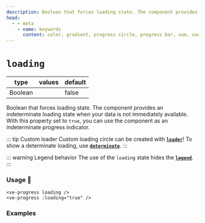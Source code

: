 ```yaml
---
description: Boolean that forces loading state. The component provides an indeterminate loading state for the case that your data is not available immediately. With this property set to true you can use the component as the indeterminate progress.
head:
  - - meta
    - name: keywords
      content: color, gradient, progress circle, progress bar, vue, vue3, vuejs, vue.js
---
```


# `loading`

<Badge class="mt-2" type="success" text="Animated" />

| type    | values | default |
|---------|--------|---------|
| Boolean |        | false   |

Boolean that forces loading state. The component provides an indeterminate loading state when your data is not
immediately available. With this property set to `true`, you can use the component as an indeterminate progress
indicator.

::: tip Custom loader
Custom loading circle can be created with **[`loader`](loader.md)**!
To show a determinate loading, use **[`determinate`](determinate.md)**.
:::

::: warning Legend behavior
The use of the `loading` state hides the **[`legend`](legend.md)**.
:::

### Usage 📜

```vue
<ve-progress loading />
<ve-progress :loading="true" />
```

### Examples

<script setup>
  import LoadingBasic from "../../.vitepress/theme/Guide/Loading/LoadingBasic.vue";
</script>

<p>

<LoadingBasic>
<template #code="{ loading, progress }">

```js-vue
<template>
  <ve-progress :loading="{{ loading }}" :progress="{{ progress }}"/>
</template>
```

</template>
</LoadingBasic>

</p>
